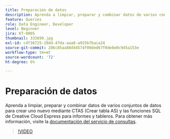 ```yaml
---
title: Preparación de datos
description: Aprenda a limpiar, preparar y combinar datos de varios conjuntos de datos para crear uno nuevo mediante CTAS (Crear tabla AS) y las funciones SQL de Creative Cloud Express para informes y tableros.
feature: Queries
role: Data Engineer, Developer
level: Beginner
jira: KT-8005
thumbnail: 333699.jpg
exl-id: c4f36725-19dd-47da-aaa8-a925b7baca24
source-git-commit: 286c85aa88d44574f00ded67f0de8e0c945a153e
workflow-type: tm+mt
source-wordcount: '72'
ht-degree: 6%

---
```


# Preparación de datos

Aprenda a limpiar, preparar y combinar datos de varios conjuntos de datos para crear uno nuevo mediante CTAS (Crear tabla AS) y las funciones SQL de Creative Cloud Express para informes y tableros. Para obtener más información, visite la [documentación del servicio de consultas](https://experienceleague.adobe.com/docs/experience-platform/query/home.html?lang=es).

>[!VIDEO](https://video.tv.adobe.com/v/3414066?learn=on&enablevpops&captions=spa)
